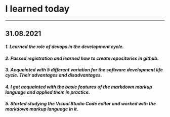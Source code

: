 # __I learned today__
---
## __31.08.2021__

#### ___1. Learned the role of devops in the development cycle.___
#### ___2. Passed registration and learned how to create repositories in github.___
#### ___3. Acquainted with 5 different variation for the software development life cycle. Their advantages and disadvantages.___
#### ___4. I got acquainted with the basic features of the markdown markup language and applied them in practice.___
#### ___5. Started studying the Visual Studio Code editor and worked with the markdown markup language in it.___

